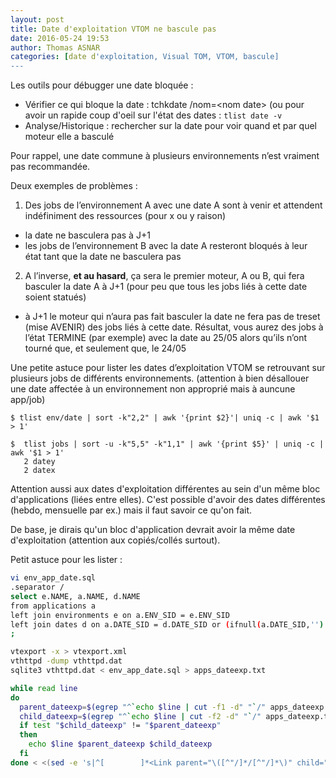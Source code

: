 ```yaml
---
layout: post
title: Date d'exploitation VTOM ne bascule pas
date: 2016-05-24 19:53
author: Thomas ASNAR
categories: [date d'exploitation, Visual TOM, VTOM, bascule]
---
```


Les outils pour débugger une date bloquée :

 * Vérifier ce qui bloque la date : tchkdate /nom=&lt;nom date&gt; (ou pour avoir un rapide coup d'oeil sur l'état des dates : `tlist date -v`
 * Analyse/Historique : rechercher sur la date pour voir quand et par quel moteur elle a basculé

Pour rappel, une date commune à plusieurs environnements n’est vraiment pas recommandée.

Deux exemples de problèmes :

1.	Des jobs de l’environnement A avec une date A sont à venir et attendent indéfiniment des ressources (pour x ou y raison) 

   * la date ne basculera pas à J+1
   * les jobs de l’environnement B avec la date A resteront bloqués à leur état tant que la date ne basculera pas
   
2.	A l’inverse, **et au hasard**, ça sera le premier moteur, A ou B, qui fera basculer la date A à J+1 (pour peu que tous les jobs liés à cette date soient statués)

   * à J+1 le moteur qui n’aura pas fait basculer la date ne fera pas de treset (mise AVENIR) des jobs liés à cette date. Résultat, vous aurez des jobs à l’état TERMINE (par exemple) avec la date au 25/05 alors qu’ils n’ont tourné que, et seulement que, le 24/05

Une petite astuce pour lister les dates d’exploitation VTOM se retrouvant sur plusieurs jobs de différents environnements. (attention à bien désallouer une date affectée à un environnement non approprié mais à auncune app/job)

```
$ tlist env/date | sort -k"2,2" | awk '{print $2}'| uniq -c | awk '$1 > 1'

$  tlist jobs | sort -u -k"5,5" -k"1,1" | awk '{print $5}' | uniq -c | awk '$1 > 1'
   2 datey
   2 datex
```

Attention aussi aux dates d'exploitation différentes au sein d'un même bloc d'applications (liées entre elles). C'est possible d'avoir des dates différentes (hebdo, mensuelle par ex.) mais il faut savoir ce qu'on fait.

De base, je dirais qu'un bloc d'application devrait avoir la même date d'exploitation (attention aux copiés/collés surtout).

Petit astuce pour les lister :

```bash
vi env_app_date.sql
.separator /
select e.NAME, a.NAME, d.NAME
from applications a
left join environments e on a.ENV_SID = e.ENV_SID
left join dates d on a.DATE_SID = d.DATE_SID or (ifnull(a.DATE_SID,'') = '' and e.DATE_SID = d.DATE_SID)
;

vtexport -x > vtexport.xml
vthttpd -dump vthttpd.dat
sqlite3 vthttpd.dat < env_app_date.sql > apps_dateexp.txt

while read line
do 
  parent_dateexp=$(egrep "^`echo $line | cut -f1 -d" "`/" apps_dateexp.txt | cut -f3 -d"/");
  child_dateexp=$(egrep "^`echo $line | cut -f2 -d" "`/" apps_dateexp.txt | cut -f3 -d"/") ;
  if test "$child_dateexp" != "$parent_dateexp"
  then
    echo $line $parent_dateexp $child_dateexp
  fi
done < <(sed -e 's|^[        ]*<Link parent="\([^"/]*/[^"/]*\)" child="\([^"]*\)".*$|\1 \2|g' -e 'tx' -e 'd' -e ':x' vtexport.xml)
```

